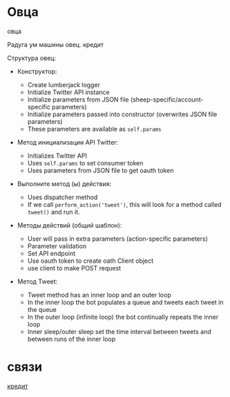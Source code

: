 # Овца

овца

Радуга ум машины овец. кредит

Структура овец:

  - Конструктор:
    
      - Create lumberjack logger
      - Initialize Twitter API instance
      - Initialize parameters from JSON file
        (sheep-specific/account-specific parameters)
      - Initialize parameters passed into constructor (overwrites JSON
        file parameters)
      - These parameters are available as `self.params`

  - Метод инициализации API Twitter:
    
      - Initializes Twitter API
      - Uses `self.params` to set consumer token
      - Uses parameters from JSON file to get oauth token

  - Выполните метод (ы) действия:
    
      - Uses dispatcher method
      - If we call `perform_action('tweet')`, this will look for a
        method called `tweet()` and run it.

  - Методы действий (общий шаблон):
    
      - User will pass in extra parameters (action-specific parameters)
      - Parameter validation
      - Set API endpoint
      - Use oauth token to create oath Client object
      - use client to make POST request

  - Метод Tweet:
    
      - Tweet method has an inner loop and an outer loop
      - In the inner loop the bot populates a queue and tweets each
        tweet in the queue
      - In the outer loop (infinite loop) the bot continually repeats
        the inner loop
      - Inner sleep/outer sleep set the time interval between tweets and
        between runs of the inner loop

# связи

[кредит](credits.md)
